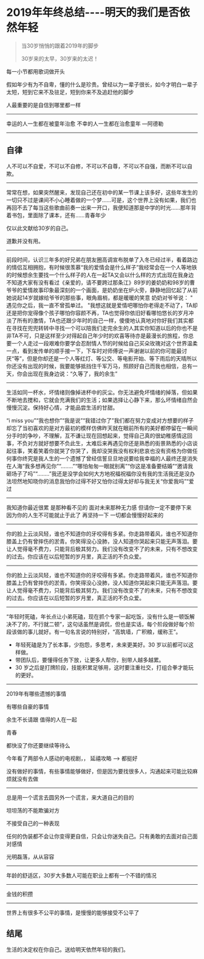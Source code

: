 
# 2019年年终总结----明天的我们是否依然年轻

> 当30岁悄悄的跟着2019年的脚步
>
> 30岁来的太早，30岁来的太迟！


每一小节都用歌词做开头


假如年少有为不自卑，懂的什么是珍贵。曾经以为一辈子很长，如今才明白一辈子太短，短到它来不及驻足，短到你来不及追赶他的脚步

人最重要的是自信到哪里都一样

----
幸运的人一生都在被童年治愈
不幸的人一生都在治愈童年  —阿德勒

----
## 自律

人不可以不自爱，不可以不自修，不可以不自尊，不可以不自强，而断不可以自欺。

----


常常在想，如果突然醒来，发现自己还在初中的某一节课上该多好，这些年发生的一切只不过是课间不小心睡着做的一个梦……可是，这个世界上没有如果，我们也再回不去了每当这些歌曲前奏一出来一开口，我便知道那是中学的时光……那年背着书包，里面除了课本，还有……青春年少



仅以此文献给30岁的自己。








道歉并没有用。

----

前段时间，认识三年多的好兄弟在朋友圈高调宣布脱单了入冬已经过半，看着路边的情侣互相拥抱，有时候很羡慕“我的爱情会是什么样子”我经常会在一个人等地铁的时候想余生要找一个什么样子的人在一起TA又会以什么样的方式出现在我身边不知道大家有没有看过《亲爱的，请不要跨过那条江》89岁的姜奶奶和98岁的曹爷爷的爱情故事印象最深刻的一个画面，是奶奶坐在炉火旁，静静地回忆起了从前她说起14岁就嫁给爷爷的那些事，眼角眉梢，都是暖暖的笑意 奶奶对爷爷说： " 遇见你之后，我一直不曾孤单过。 "我想这就是爱情吧哪怕你老得走不动了，TA却还是把你宠得像个孩子哪怕你容颜不再，TA也觉得你依旧好看哪怕悠长的岁月冲淡了所有的激情，TA也还跟少年时的自己一样，傻傻地认真地对你好我们其实都在寻找在兜兜转转中寻找一个可以陪我们走完余生的人其实你知道以后的你也不是非TA不可，只是这样至少对得起自己年少时的欢喜等待亦是最漫长的旅程，你总要一个人走过一段艰难你要学会忍耐情人节的时候给自己买朵玫瑰对这个世界温柔一点，看到发传单的顺手接一下，下车时对师傅说一声谢谢以前的你可能最讨厌“等”，但是你却还是一个人等红灯、等公交、等电影开始、等下雨后的天晴所以你还没有出现的时候，我要能够抵挡住千军万马，照顾好自己而我也相信，总有一天，你会出现在我身边说：“久等了，我的余生”

----

生活如同一杯水，坏情绪则像掉进杯中的灰尘。你无法避免坏情绪的掉落，但如果不断地去搅和，它就会充满我们的生活；如果选择让心静下来，那么坏情绪自然会慢慢沉淀。保持好心情，才能品尝生活的甘甜。




“i miss you”“我也想你”“我是说”“我错过你了”我们都在努力变成对方想要的样子却忘了当初喜欢的是对方最初的模样仿佛昨天就在眼前所有的美好都停留在一瞬间分手时的争吵，不理解，互不谦让现在回想起来，觉得自己真的很幼稚感情这回事，不负对方就好想要不负此生，太难后来再遇见你还是熟悉的街景熟悉的小店谈起往事，笑着笑着你就哭了你哭了，我却没哭我没有权利悲哀也没有资格为你做任何事你终究是我人生的一个遗憾了曾经信誓旦旦地说要给我幸福的人最终还是消失在人海“我多想再见你”“........”“哪怕匆匆一眼就别离”“你这是准备要结婚”“邀请我砸场子了吗”“........”我还是没学会如何大方地祝福祝福你没有我的生活我还是没办法坦然地知晓你的消息我怕你过得不好又怕你过得太好却与我无关“你爱我吗”“爱过


----

我知道你最近很累 是那种看不见的 面对未来那种无力感 但请你一定不要停下来 因为你的人生不可能就止于此了 再坚持一下 一切都会慢慢好起来的

----



你的脸上云淡风轻，谁也不知道你的牙咬得有多紧。你走路带着风，谁也不知道你膝盖上仍有曾摔伤的淤青。你笑得没心没肺，没人知道你哭起来只能无声落泪。要让人觉得毫不费力，只能背后极其努力。我们没有改变不了的未来，只有不想改变的过去。你应该在以后短暂的岁月里，真正活的不负众爱。

----

你的脸上云淡风轻，谁也不知道你的牙咬得有多紧。你走路带着风，谁也不知道你膝盖上仍有曾摔伤的淤青。你笑得没心没肺，没人知道你哭起来只能无声落泪。要让人觉得毫不费力，只能背后极其努力。我们没有改变不了的未来，只有不想改变的过去。你应该在以后短暂的岁月里，真正活的不负众爱。

----

“年轻时死磕，年长点让小弟死磕，现在抓个专家一起吃饭，没有什么是一顿饭解决不了的，不行就二顿”，这句话虽然是调侃，但也是实话，每个阶段做好每个阶段该做的事儿就好。有一句名言说的特别好，“高筑墙，广积粮，缓称王”。
* 年轻死磕是为了长本事，少抱怨，多思考，未来更美好。30 岁以前都可以这样做。
* 带团队后，要懂得任务下放，让更多人帮你，别带人越多越累。
* 30 岁之后是打牌阶段，技能积累足够用，这时要注重社交，打组合拳才能玩的更好。

----

2019年有哪些遗憾的事情


有哪些自豪的事情

余生不长请跟
值得的人在一起


青春


都快没了你还要继续等待么


今年看了两部令人感动的电视剧，，  延禧攻略  ——> 都挺好


没有做好的事情，有些事情能够做好，但是因为要找很多人，沟通起来可能比较麻烦就没有去做

----

总是用一个谎言去圆另外一个谎言，来大道自己的目的


坦坦荡的不能欺骗对方





不接受自己的一种表现


任何的伪装都不会让你变得更自信，只会让你迷失自己。只有勇敢的去面对自己面对感情


光明磊落，从从容容

---------


年龄的舒适区，30岁大多数人可能在职业上都有一个不错的情况


----
金钱的积攒

----


世界上有很多不公平的事情，是慢慢的能够接受不公平了



## 结尾

生活的决定权在你自己。送给明天依然年轻的我们。
